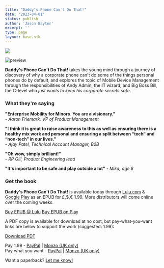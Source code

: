 ```yaml
---
title: "Daddy's Phone Can't Do That!"
date: '2023-04-01'
status: publish
author: 'Jason Bayton'
excerpt: ''
type: page
layout: base.njk
---
```


<div id="af_group">
<div id="af_img">
<img src="https://cdn.bayton.org/uploads/2023/04/daddysphonecantdothatcover.png">

![preview](https://cdn.bayton.org/uploads/2023/04/dpcdt_preview.png)

</div>
<div id="af_content">
<div id="af_text">

**Daddy's Phone Can't Do That!** takes the young mind through a journey of discovery of why a corporate phone can't do some of the things personal phones do by default, and explores the topic of Mobile Device Management through the responsibilities of Andy Admin, the IT wizard, and Big Boss Bill, the C-level who _just wants to keep his corporate secrets safe_.

### What they're saying

**"Enterprise Mobility for Minors. You are a visionary."**  
_- Aaron Friemark, VP of Product Management_

**"I think it is great to raise awareness to this as well as ensuring there is a healthy mix work and personal and ensuring a split between “tech” and “non-tech” in our lives."**  
_- Ajay Patel, Technical Account Manager, B2B_

**"Oh wow, simply brilliant!"**  
_- RP Gill, Product Engineering lead_

**"It's important to be safe and play outside a lot"**
_- Mika, age 8_

### Get the book

**Daddy's Phone Can't Do That!** is available today through [Lulu.com](https://www.lulu.com/shop/jason-bayton-and-laila-ar%C3%AAde/daddys-phone-cant-do-that/ebook/product-8ervv5.html) & [Google Play](https://play.google.com/store/books/details?id=JRm3EAAAQBAJ) as an EPUB for £,$,€ 1.99. More distributors will come online over the coming weeks.

<a class="button button-small" href="https://www.lulu.com/shop/jason-bayton-and-laila-ar%C3%AAde/daddys-phone-cant-do-that/ebook/product-8ervv5.html">Buy EPUB @ Lulu</a> <a class="button button-small" href="https://play.google.com/store/books/details?id=JRm3EAAAQBAJ">Buy EPUB on Play</a>

A PDF copy is available for download at no cost, but pay-what-you-want links are below to support the work (suggested: 1.99):

<a class="button button-small" href="https://cdn.bayton.org/uploads/2023/04/dpcdt_lg.pdf">Download PDF</a>

Pay 1.99 - [PayPal](https://paypal.me/jasonbayton/1.99) | [Monzo (UK only)](https://monzo.me/jasonbayton/1.99)  
Pay what you want - [PayPal](https://paypal.me/jasonbayton) | [Monzo (UK only)](https://monzo.me/jasonbayton)

Want a paperback? [Let me know!](https://docs.google.com/forms/d/e/1FAIpQLSdeWOEk1RzHZQj6Z5jte05H0vwK5WVMh7f7eZmD9AhQddcm6Q/viewform?usp=sf_link)


</div>
</div>
</div>


